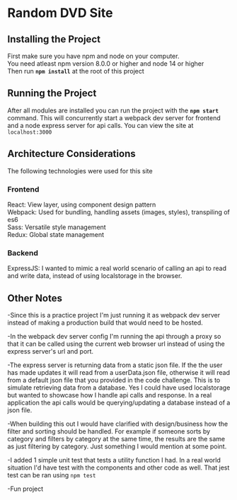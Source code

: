 # Random DVD Site

## Installing the Project

First make sure you have npm and node on your computer. <br />
You need atleast npm version 8.0.0 or higher and node 14 or higher <br />
Then run **`npm install`** at the root of this project

## Running the Project

After all modules are installed you can run the project with the **`npm start`** command. This will concurrently start a webpack dev server for frontend and a node express server for api calls. You can view the site at `localhost:3000`

## Architecture Considerations

The following technologies were used for this site

### Frontend

React: View layer, using component design pattern <br />
Webpack: Used for bundling, handling assets (images, styles), transpiling of es6<br />
Sass: Versatile style management<br />
Redux: Global state management

### Backend

ExpressJS: I wanted to mimic a real world scenario of calling an api to read and write data, instead of using localstorage in the browser.

## Other Notes

-Since this is a practice project I'm just running it as webpack dev server instead of making a production build that would need to be hosted. 

-In the webpack dev server config I'm running the api through a proxy so that it can be called using the current web browser url instead of using the express server's url and port. 

-The express server is returning data from a static json file. If the the user has made updates it will read from a userData.json file, otherwise it will read from a default json file that you provided in the code challenge.  This is to simulate retrieving data from a database. Yes I could have used localstorage but wanted to showcase how I handle api calls and response. In a real application the api calls would be querying/updating a database instead of a json file.

-When building this out I would have clarified with design/business how the filter and sorting should be handled. For example if someone sorts by category and  filters by category at the same time, the results are the same as just filtering by category. Just something I would mention at some point.

-I added 1 simple unit test that tests a utility function I had. In a real world situation I'd have test with the components and other code as well. That jest test can be ran using `npm test`

-Fun project